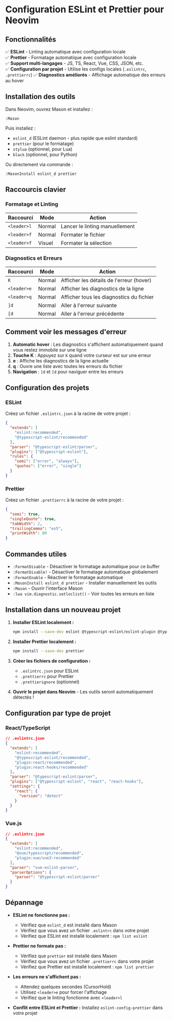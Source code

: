 # Configuration ESLint et Prettier pour Neovim

## Fonctionnalités

✅ **ESLint** - Linting automatique avec configuration locale  
✅ **Prettier** - Formatage automatique avec configuration locale  
✅ **Support multi-langages** - JS, TS, React, Vue, CSS, JSON, etc.  
✅ **Configuration par projet** - Utilise les configs locales (`.eslintrc`, `.prettierrc`)
✅ **Diagnostics améliorés** - Affichage automatique des erreurs au hover

## Installation des outils

Dans Neovim, ouvrez Mason et installez :

```
:Mason
```

Puis installez :
- `eslint_d` (ESLint daemon - plus rapide que eslint standard)
- `prettier` (pour le formatage)
- `stylua` (optionnel, pour Lua)
- `black` (optionnel, pour Python)

Ou directement via commande :
```
:MasonInstall eslint_d prettier
```

## Raccourcis clavier

### Formatage et Linting
| Raccourci | Mode | Action |
|-----------|------|--------|
| `<leader>l` | Normal | Lancer le linting manuellement |
| `<leader>f` | Normal | Formater le fichier |
| `<leader>f` | Visuel | Formater la sélection |

### Diagnostics et Erreurs
| Raccourci | Mode | Action |
|-----------|------|--------|
| `K` | Normal | Afficher les détails de l'erreur (hover) |
| `<leader>e` | Normal | Afficher les diagnostics de la ligne |
| `<leader>q` | Normal | Afficher tous les diagnostics du fichier |
| `]d` | Normal | Aller à l'erreur suivante |
| `[d` | Normal | Aller à l'erreur précédente |

## Comment voir les messages d'erreur

1. **Automatic hover** : Les diagnostics s'affichent automatiquement quand vous restez immobile sur une ligne
2. **Touche K** : Appuyez sur `K` quand votre curseur est sur une erreur
3. **<leader>e** : Affiche les diagnostics de la ligne actuelle
4. **<leader>q** : Ouvre une liste avec toutes les erreurs du fichier
5. **Navigation** : `]d` et `[d` pour naviguer entre les erreurs

## Configuration des projets

### ESLint

Créez un fichier `.eslintrc.json` à la racine de votre projet :

```json
{
  "extends": [
    "eslint:recommended",
    "@typescript-eslint/recommended"
  ],
  "parser": "@typescript-eslint/parser",
  "plugins": ["@typescript-eslint"],
  "rules": {
    "semi": ["error", "always"],
    "quotes": ["error", "single"]
  }
}
```

### Prettier

Créez un fichier `.prettierrc` à la racine de votre projet :

```json
{
  "semi": true,
  "singleQuote": true,
  "tabWidth": 2,
  "trailingComma": "es5",
  "printWidth": 80
}
```

## Commandes utiles

- `:FormatDisable` - Désactiver le formatage automatique pour ce buffer
- `:FormatDisable!` - Désactiver le formatage automatique globalement
- `:FormatEnable` - Réactiver le formatage automatique
- `:MasonInstall eslint_d prettier` - Installer manuellement les outils
- `:Mason` - Ouvrir l'interface Mason
- `:lua vim.diagnostic.setloclist()` - Voir toutes les erreurs en liste

## Installation dans un nouveau projet

1. **Installer ESLint localement :**
   ```bash
   npm install --save-dev eslint @typescript-eslint/eslint-plugin @typescript-eslint/parser
   ```

2. **Installer Prettier localement :**
   ```bash
   npm install --save-dev prettier
   ```

3. **Créer les fichiers de configuration :**
   - `.eslintrc.json` pour ESLint
   - `.prettierrc` pour Prettier
   - `.prettierignore` (optionnel)

4. **Ouvrir le projet dans Neovim** - Les outils seront automatiquement détectés !

## Configuration par type de projet

### React/TypeScript
```json
// .eslintrc.json
{
  "extends": [
    "eslint:recommended",
    "@typescript-eslint/recommended",
    "plugin:react/recommended",
    "plugin:react-hooks/recommended"
  ],
  "parser": "@typescript-eslint/parser",
  "plugins": ["@typescript-eslint", "react", "react-hooks"],
  "settings": {
    "react": {
      "version": "detect"
    }
  }
}
```

### Vue.js
```json
// .eslintrc.json
{
  "extends": [
    "eslint:recommended",
    "@vue/typescript/recommended",
    "plugin:vue/vue3-recommended"
  ],
  "parser": "vue-eslint-parser",
  "parserOptions": {
    "parser": "@typescript-eslint/parser"
  }
}
```

## Dépannage

- **ESLint ne fonctionne pas :** 
  - Vérifiez que `eslint_d` est installé dans Mason
  - Vérifiez que vous avez un fichier `.eslintrc` dans votre projet
  - Vérifiez que ESLint est installé localement : `npm list eslint`

- **Prettier ne formate pas :** 
  - Vérifiez que `prettier` est installé dans Mason
  - Vérifiez que vous avez un fichier `.prettierrc` dans votre projet
  - Vérifiez que Prettier est installé localement : `npm list prettier`

- **Les erreurs ne s'affichent pas :**
  - Attendez quelques secondes (CursorHold)
  - Utilisez `<leader>e` pour forcer l'affichage
  - Vérifiez que le linting fonctionne avec `<leader>l`

- **Conflit entre ESLint et Prettier :** Installez `eslint-config-prettier` dans votre projet 